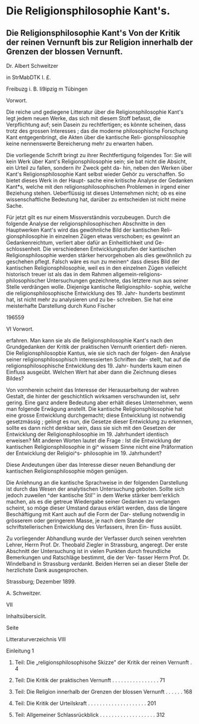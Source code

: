 Die Religionsphilosophie Kant's. 
================================
Die Religionsphilosophie Kant's Von der Kritik der reinen Vernunft bis zur Religion innerhalb der Grenzen der blossen Vernunft. 
-----------------------------------------------------------------------------------------------------------------------------

Dr. Albert Schweitzer 

in StrMabDTK I. £. 

Freibuzg i. B. 
Ii9ipzig m Tübingen 

Vorwort. 

Die reiche und gediegene Litteratur über die Religionsphilosophie 
Kant's legt jedem neuen Werke, das sich mit diesem Stoff befasst, die 
Verpflichtung auf; sein Dasein zu rechtfertigen; es könnte scheinen, 
dass trotz des grossen Interesses ; das die moderne philosophische 
Forschung Kant entgegenbringt, die Akten über die kantische Reli- 
gionsphilosophie keine nennenswerte Bereicherung mehr zu erwarten 
haben. 

Die vorliegende Schrift bringt zu ihrer Rechtfertigung folgendes 
Tor: Sie will kein Werk über Kant's Religionsphilosophie sein; sie 
bat nicht die Absicht, ein Urteil zu fallen, sondern ihr Zweck geht da- 
hin, neben den Werken über Kant's Religionsphilosophie Kant selbst 
wieder Gehör zu verschaffen. So bietet dieses Werk in der Haupt- 
sache eine kritische Analyse der Gedanken Kant*s, welche mit den 
religionsphilosophischen Problemen in irgend einer Beziehung stehen. 
Ueberflüssig ist dieses Unternehmen nicht; ob es eine wissenschaftliche 
Bedeutung hat, darüber zu entscheiden ist nicht meine Sache. 

Für jetzt gilt es nur einem Missverständnis vorzubeugen. Durch 
die folgende Analyse der religionsphilosophischen Abschnitte in den 
Hauptwerken Kant's wird das gewöhnliche Bild der kantischen Reli- 
gionsphilosophie in einzelnen Zügen etwas verschoben; es gewinnt an 
Gedankenreichtum, verliert aber dafür an Einheitlichkeit und Ge- 
schlossenheit. Die verschiedenen Entwicklungsstufen der kantischen 
Religionsphilosophie werden stärker hervorgehoben als dies gewöhnlich 
zu geschehen pflegt. Falsch wäre es nun zu meinen^ dass dieses Bild 
der kantischen Religionsphilosophie, weil es in den einzelnen Zügen 
vielleicht historisch treuer ist als das in dem Rahmen allgemein-religions- 
philosophischer Untersuchungen gezeichnete, das letztere nun aus 
seiner Stelle verdrängen wolle. Diejenige kantische Religionsphilo- 
sophie, welche die religionsphilosophische Entwicklung des 19. Jahr- 
hunderts bestimmt hat, ist nicht mehr zu analysieren und zu be- 
schreiben. Sie hat eine meisterhafte Darstellung durch Kuno Fischer 


196559 


VI Vorwort. 

erfahren. Man kann sie als die ßeligionsphilosophie Kant's nach den 
Grundgedanken der Kritik der praktischen Vernunft orientiert defi- 
nieren. Die Religionsphilosopbie Kantus, wie sie sich nach der folgen- 
den Analyse seiner religionsphilosophisch interessierten Schriften dar- 
stellt, hat auf die religionsphilosophische Entwicklung des 19. Jahr- 
hunderts kaum einen Einfluss ausgeübt. Welchen Wert hat aber dann 
die Zeichnung dieses Bildes? 

Von vornherein scheint das Interesse der Herausarbeitung der 
wahren Gestalt, die hinter der geschichtlich wirksamen verschwunden 
ist, sehr gering. Eine ganz andere Bedeutung aber erhält dieses 
Unternehmen, wenn man folgende Erwägung anstellt. Die kantische 
Religionsphilosophie hat eine grosse Entwicklung durchgemacht; diese 
Entwicklung ist notwendig gesetzmässig ; gelingt es nun, die Gesetze 
dieser Entwicklung zu erkennen, sollte es dann nicht denkbar sein, dass 
sie sich mit den Gesetzen der Entwicklung der Religionsphilosophie im 
19. Jahrhundert identisch erweisen? Mit anderen Worten lautet die 
Frage : Ist die Entwicklung der kantischen Religionsphilosophie in gi^ 
wissem Sinne nicht eine Präformation der Entwicklung der Religioi^s- 
philosophie im 19. Jahrhundert? 

Diese Andeutungen über das Interesse dieser neuen Behandlung 
der kantischen Religionsphilosophie mögen genügen. 

Die Anlehnung an die kantische Sprachweise in der folgenden 
Darstellung ist durch das Wesen der analytischen Untersuchung geboten. 
Sollte sich jedoch zuweilen ^der kantische Stil'' in dem Werke stärker 
bem'erklich machen, als es die getreue Wiedergabe seiner Gedanken 
zu verlangen scheint, so möge dieser Umstand daraus erklärt werden, 
dass die längere Beschäftigung mit Kant auch auf die Form der Dar- 
stellung notwendig in grösserem oder geringerem Masse, je nach dem 
Stande der schriftstellerischen Entwicklung des Verfassers, ihren Ein- 
fluss ausübt. 

Zu vorliegender Abhandlung wurde der Verfasser durch seinen 
verehrten Lehrer, Herrn Prof. Dr. Theobald Ziegler in Strassburg, 
angeregt. Der erste Abschnitt der Untersuchung ist in vielen Punkten 
durch freundliche Bemerkungen und Ratschläge bestimmt, die der Ver- 
fasser Herrn Prof. Dr. Windelband in Strassburg verdankt. Beiden 
Herren sei an dieser Stelle der herzlichste Dank ausgesprochen. 

Strassburg; Dezember 1899. 

A. Schweitzer. 

VII 

Inhaltsübersiclit. 

Seite 

Litteraturverzeichnis VIII 

Einleitung 1 

1. Teil: Die „religionsphilosophisohe Skizze" der Kritik der reinen Vernunft . 4 

2. Teil: Die Kritik der praktischen Vernunft . . . . . . . . . . . . . . . .  71 

8. Teil: Die Religion innerhalb der Grenzen der blossen Vernunft . . . . . . 168 

4. Teil: Die Kritik der Urteilskraft . . . . . . . . . . . . . . . . . . . . 201 

5. Teil: Allgemeiner Schlassrückblick  . . . . . . . . . . . . . . . . . . . 312 

